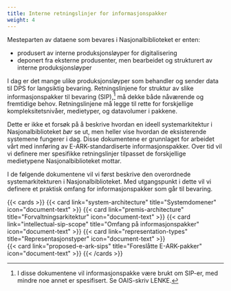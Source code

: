 ```yaml
---
title: Interne retningslinjer for informasjonspakker
weight: 4
---
```


Mesteparten av dataene som bevares i Nasjonalbiblioteket er enten: 
- produsert av interne produksjonsløyper for digitalisering 
- deponert fra eksterne produsenter, men bearbeidet og strukturert av interne produksjonsløyper 

I dag er det mange ulike produksjonsløyper som behandler og sender data til DPS for langsiktig bevaring.
Retningslinjene for struktur av slike informasjonspakker til bevaring (SIP),[^1] må dekke både nåværende og fremtidige behov.
Retningslinjene må legge til rette for forskjellige kompleksitetsnivåer, medietyper, og datavolumer i pakkene.

Dette er ikke et forsøk på å beskrive hvordan en ideell systemarkitektur i Nasjonalbiblioteket *bør* se ut, men heller vise hvordan de eksisterende systemene fungerer i dag.
Disse dokumentene er grunnlaget for arbeidet vårt med innføring av E-ARK-standardiserte informasjonspakker.
Over tid vil vi definere mer spesifikke retningslinjer tilpasset de forskjellige medietypene Nasjonalbiblioteket mottar.

I de følgende dokumentene vil vi først beskrive den overordnede systemarkitekturen i Nasjonalbiblioteket. 
Med utgangspunkt i dette vil vi definere et praktisk omfang for informasjonspakker som går til bevaring.

{{< cards >}}
  {{< card link="system-architecture" title="Systemdomener" icon="document-text" >}} 
  {{< card link="premis-architecture" title="Forvaltningsarkitektur" icon="document-text" >}}
  {{< card link="intellectual-sip-scope" title="Omfang på informasjonspakker" icon="document-text" >}}
  {{< card link="representation-types" title="Representasjonstyper" icon="document-text" >}}  
  {{< card link="proposed-e-ark-sips" title="Foreslåtte E-ARK-pakker" icon="document-text" >}}
{{< /cards >}}
[^1]: I disse dokumentene vil informasjonspakke være brukt om SIP-er, med mindre noe annet er spesifisert. Se OAIS-skriv LENKE.

